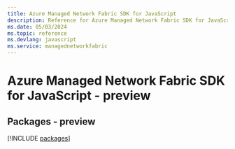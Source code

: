 ```yaml
---
title: Azure Managed Network Fabric SDK for JavaScript
description: Reference for Azure Managed Network Fabric SDK for JavaScript
ms.date: 05/03/2024
ms.topic: reference
ms.devlang: javascript
ms.service: managednetworkfabric
---
```

# Azure Managed Network Fabric SDK for JavaScript - preview
## Packages - preview
[!INCLUDE [packages](managed-network-fabric-index.md)]
